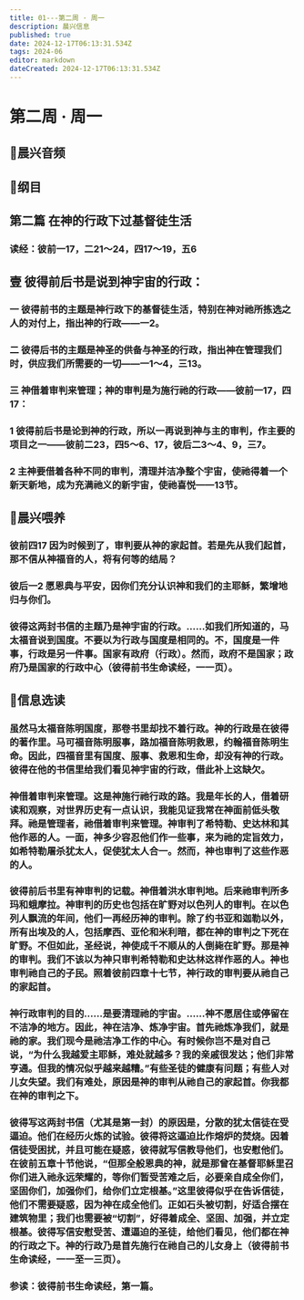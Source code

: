 ```yaml
---
title: 01---第二周 · 周一
description: 晨兴信息
published: true
date: 2024-12-17T06:13:31.534Z
tags: 2024-06
editor: markdown
dateCreated: 2024-12-17T06:13:31.534Z
---
```


# 第二周 · 周一
## 🎵晨兴音频


## 📖纲目

## 第二篇    在神的行政下过基督徒生活

### 读经：彼前一17，二21～24，四17～19，五6

## 壹    彼得前后书是说到神宇宙的行政：

### 一    彼得前书的主题是神行政下的基督徒生活，特别在神对祂所拣选之人的对付上，指出神的行政——一2。

### 二    彼得后书的主题是神圣的供备与神圣的行政，指出神在管理我们时，供应我们所需要的一切——一1～4，三13。

### 三    神借着审判来管理；神的审判是为施行祂的行政——彼前一17，四17：

### 1    彼得前后书是论到神的行政，所以一再说到神与主的审判，作主要的项目之一——彼前二23，四5～6、17，彼后二3～4、9，三7。

### 2    主神要借着各种不同的审判，清理并洁净整个宇宙，使祂得着一个新天新地，成为充满祂义的新宇宙，使祂喜悦——13节。

## 📖晨兴喂养

### 彼前四17    因为时候到了，审判要从神的家起首。若是先从我们起首，那不信从神福音的人，将有何等的结局？

### 彼后一2    愿恩典与平安，因你们充分认识神和我们的主耶稣，繁增地归与你们。

### 彼得这两封书信的主题乃是神宇宙的行政。……如我们所知道的，马太福音说到国度。不要以为行政与国度是相同的。不，国度是一件事，行政是另一件事。国家有政府（行政）。然而，政府不是国家；政府乃是国家的行政中心（彼得前书生命读经，一一页）。

## 📖信息选读

### 虽然马太福音陈明国度，那卷书里却找不着行政。神的行政是在彼得的著作里。马可福音陈明服事，路加福音陈明救恩，约翰福音陈明生命。因此，四福音里有国度、服事、救恩和生命，却没有神的行政。彼得在他的书信里给我们看见神宇宙的行政，借此补上这缺欠。

### 神借着审判来管理。这是神施行祂行政的路。我是年长的人，借着研读和观察，对世界历史有一点认识，我能见证我常在神面前低头敬拜。祂是管理者，祂借着审判来管理。神审判了希特勒、史达林和其他作恶的人。一面，神多少容忍他们作一些事，来为祂的定旨效力，如希特勒屠杀犹太人，促使犹太人合一。然而，神也审判了这些作恶的人。

### 彼得前后书里有神审判的记载。神借着洪水审判地。后来祂审判所多玛和蛾摩拉。神审判的历史也包括在旷野对以色列人的审判。在以色列人飘流的年间，他们一再经历神的审判。除了约书亚和迦勒以外，所有出埃及的人，包括摩西、亚伦和米利暗，都在神的审判之下死在旷野。不但如此，圣经说，神使成千不顺从的人倒毙在旷野。那是神的审判。我们不该以为神只审判希特勒和史达林这样作恶的人。神也审判祂自己的子民。照着彼前四章十七节，神行政的审判要从祂自己的家起首。

### 神行政审判的目的……是要清理祂的宇宙。……神不愿居住或停留在不洁净的地方。因此，神在洁净、炼净宇宙。首先祂炼净我们，就是祂的家。我们现今是祂洁净工作的中心。有时候你岂不是对自己说，“为什么我越爱主耶稣，难处就越多？我的亲戚很发达；他们非常亨通。但我的情况似乎越来越糟。”有些圣徒的健康有问题；有些人对儿女失望。我们有难处，原因是神的审判从祂自己的家起首。你我都在神的审判之下。

### 彼得写这两封书信（尤其是第一封）的原因是，分散的犹太信徒在受逼迫。他们在经历火炼的试验。彼得将这逼迫比作熔炉的焚烧。因着信徒受困扰，并且可能在疑惑，彼得就写信教导他们，也安慰他们。在彼前五章十节他说，“但那全般恩典的神，就是那曾在基督耶稣里召你们进入祂永远荣耀的，等你们暂受苦难之后，必要亲自成全你们，坚固你们，加强你们，给你们立定根基。”这里彼得似乎在告诉信徒，他们不需要疑惑，因为神在成全他们。正如石头被切割，好适合摆在建筑物里；我们也需要被“切割”，好得着成全、坚固、加强，并立定根基。彼得写信安慰受苦、遭逼迫的圣徒，给他们看见，他们都在神的行政之下。神的行政乃是首先施行在祂自己的儿女身上（彼得前书生命读经，一一至一三页）。

### 参读：彼得前书生命读经，第一篇。
